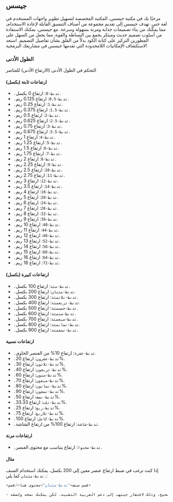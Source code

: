 ## جيسس
مرحبًا بك في مكتبة جيسس، المكتبة المخصصة لتسهيل تطوير واجهات المستخدم في لغة جني. تهدف جيسس إلى تقديم مجموعة من أصناف التنسيق القابلة لإعادة الاستخدام، مما يمكّنك من بناء تصميمات جذابة ومرنة بسهولة وسرعة. مع جيسس، يمكنك الاستفادة من أسلوب تصميم حديث ومبتكر يجمع بين البساطة والقوة، مما يجعل من السهل على المطورين التركيز على كتابة الكود بدلاً من القلق بشأن تفاصيل التصميم. استعد لاستكشاف الإمكانيات اللامحدودة التي تقدمها جيسس في مشاريعك البرمجية!

### الطول الأدنى

التحكم في الطول الأدنى (الارتفاع الأدنى) للعناصر

#### ارتفاعات ثابتة (بكسل)

- `.ئدنط-0`: ارتفاع 0 بكسل.
- `.ئدنط-0.5`: ارتفاع 0.125 ريم.
- `.ئدنط-1`: ارتفاع 0.25 ريم.
- `.ئدنط-1.5`: ارتفاع 0.375 ريم.
- `.ئدنط-2`: ارتفاع 0.5 ريم.
- `.ئدنط-2.5`: ارتفاع 0.625 ريم.
- `.ئدنط-3`: ارتفاع 0.75 ريم.
- `.ئدنط-3.5`: ارتفاع 0.875 ريم.
- `.ئدنط-4`: ارتفاع 1 ريم.
- `.ئدنط-5`: ارتفاع 1.25 ريم.
- `.ئدنط-6`: ارتفاع 1.5 ريم.
- `.ئدنط-7`: ارتفاع 1.75 ريم.
- `.ئدنط-8`: ارتفاع 2 ريم.
- `.ئدنط-9`: ارتفاع 2.25 ريم.
- `.ئدنط-10`: ارتفاع 2.5 ريم.
- `.ئدنط-11`: ارتفاع 2.75 ريم.
- `.ئدنط-12`: ارتفاع 3 ريم.
- `.ئدنط-14`: ارتفاع 3.5 ريم.
- `.ئدنط-16`: ارتفاع 4 ريم.
- `.ئدنط-20`: ارتفاع 5 ريم.
- `.ئدنط-24`: ارتفاع 6 ريم.
- `.ئدنط-28`: ارتفاع 7 ريم.
- `.ئدنط-32`: ارتفاع 8 ريم.
- `.ئدنط-36`: ارتفاع 9 ريم.
- `.ئدنط-40`: ارتفاع 10 ريم.
- `.ئدنط-44`: ارتفاع 11 ريم.
- `.ئدنط-48`: ارتفاع 12 ريم.
- `.ئدنط-52`: ارتفاع 13 ريم.
- `.ئدنط-56`: ارتفاع 14 ريم.
- `.ئدنط-60`: ارتفاع 15 ريم.
- `.ئدنط-64`: ارتفاع 16 ريم.
- `.ئدنط-72`: ارتفاع 18 ريم.

#### ارتفاعات كبيرة (بكسل)

- `.ئدنط-مئة`: ارتفاع 100 بكسل.
- `.ئدنط-مئتان`: ارتفاع 200 بكسل.
- `.ئدنط-تلاتمئة`: ارتفاع 300 بكسل.
- `.ئدنط-ئربعمئة`: ارتفاع 400 بكسل.
- `.ئدنط-خمسمئة`: ارتفاع 500 بكسل.
- `.ئدنط-ستمئة`: ارتفاع 600 بكسل.
- `.ئدنط-سبعمئة`: ارتفاع 700 بكسل.
- `.ئدنط-تمانمئة`: ارتفاع 800 بكسل.
- `.ئدنط-تسعمئة`: ارتفاع 900 بكسل.

#### ارتفاعات نسبية

- `.ئدنط-عشرة`: ارتفاع 10% من العنصر الحاوي.
- `.ئدنط-عشرون`: ارتفاع 20%.
- `.ئدنط-تلاتون`: ارتفاع 30%.
- `.ئدنط-ئربعون`: ارتفاع 40%.
- `.ئدنط-ستون`: ارتفاع 60%.
- `.ئدنط-سبعون`: ارتفاع 70%.
- `.ئدنط-تمانون`: ارتفاع 80%.
- `.ئدنط-تسعون`: ارتفاع 90%.
- `.ئدنط-نصف`: ارتفاع 50%.
- `.ئدنط-تلت`: ارتفاع 33.33%.
- `.ئدنط-ربع`: ارتفاع 25%.
- `.ئدنط-ئلاربع`: ارتفاع 75%.
- `.ئدنط-كامل`: ارتفاع 100%.
- `.ئدنط-شاشة`: ارتفاع 100% من ارتفاع الشاشة.

#### ارتفاعات مرنة

- `.ئدنط-محتوا`: ارتفاع يتناسب مع محتوى العنصر.

#### مثال

إذا كنت ترغب في ضبط ارتفاع عنصر معين إلى 200 بكسل، يمكنك استخدام الصنف `.ئدنط-مئتان` كما يلي:

```python
<قسم صنف="ئدنط-مئتان">محتوى هنا</قسم>

☜ هام: الكود أعلاه لا يعرض بشكل صحيح، وذلك لافتقار جيتهب إلى دعم العربية التقنية. لكن يمكنك نسخه ولصقه.
```


